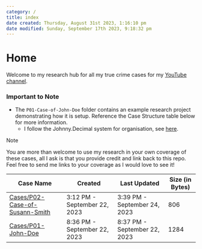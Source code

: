 ```yaml
---
category: /
title: index
date created: Thursday, August 31st 2023, 1:16:10 pm
date modified: Sunday, September 17th 2023, 9:18:32 pm
---
```

# Home

Welcome to my research hub for all my true crime cases for my [YouTube channel](https://youtube.com/itsjoshuamiles).

### Important to Note

- The `P01-Case-of-John-Doe` folder contains an example research project demonstrating how it is setup. Reference the Case Structure table below for more information.
	- I follow the Johnny.Decimal system for organisation, see [here](https://johnnydecimal.com/).

> [!NOTE]  
> You are more than welcome to use my research in your own coverage of these cases, all I ask is that you provide credit and link back to this repo. Feel free to send me links to your coverage as I would love to see it!

| Case Name                               | Created                      | Last Updated                 | Size (in Bytes) |
| --------------------------------------- | ---------------------------- | ---------------------------- | --------------- |
| [Cases/P02-Case-of-Susann-Smith](P02.md) | 3:12 PM - September 22, 2023 | 3:39 PM - September 24, 2023 | 806             |
| [Cases/P01-John-Doe](P01.md)             | 8:36 PM - September 22, 2023 | 8:37 PM - September 22, 2023 | 1284            |

